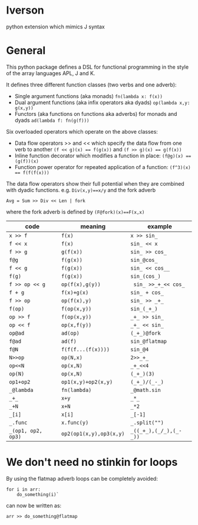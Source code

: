 # Iverson
python extension which mimics J syntax

# General
This python package defines a DSL for functional programming in the style of the array languages APL, J and K. 

It defines three different function classes (two verbs and one adverb):
 - Single argument functions (aka monads) `fn(lambda x: f(x))`
 - Dual argument functions (aka infix operators aka dyads) `op(lambda x,y: g(x,y))`
 - Functors (aka functions on functions aka adverbs) for monads and dyads `ad(lambda f: fn(g(f)))`


Six overloaded operators which operate on the above classes:
 -  Data flow operators >> and << which specify the data flow from one verb to another `(f << g)(x) == f(g(x))` and `(f >> g)(x) == g(f(x))`
 - Inline function decorator which modifies a function in place: `(f@g)(x) == (g(f))(x)` 
 - Function power operator for repeated application of a function: `(f^3)(x) == f(f(f(x)))`


The data flow operators show their full potential when they are combined with dyadic functions. e.g. `Div(x,y)==x/y` and the fork adverb

`Avg = Sum >> Div << Len | fork`

where the fork adverb is defined by `(F@fork)(x)==F(x,x)`

|code|meaning|example|
|--|--|--|
|`x >> f`|`f(x)`|`x >> sin_`|
|`f << x`|`f(x)`|`sin_ << x`|
|`f >> g`|`g(f(x))`|`sin_ >> cos_`|
|`f@g`|`f(g(x))`|`sin_@cos_`|
|`f << g`|`f(g(x))`|`sin_ << cos__`|
|`f(g)`|`f(g(x))`|`sin_(cos_)`|
|`f >> op << g`|`op(f(x),g(y))`|` sin_ >>_+_<< cos_`|
|`f + g`|`f(x)+g(x)`|`sin_ + cos_`|
|`f >> op`|`op(f(x),y)`|`sin_ >> _+_`|
|`f(op)`|`f(op(x,y))`|`sin_(_+_)`|
|`op >> f`|`f(op(x,y))`|`_+_ >> sin_`|
|`op << f`|`op(x,f(y))`|`_+_ << sin_`|
|`op@ad`|`ad(op)`|`(_+_)@fork`|
|`f@ad`|`ad(f)`|`sin_@flatmap`|
|`f@N`|`f(f(f...(f(x))))`|`sin_@4`|
|`N>>op`|`op(N,x)`|`2>>_+_`|
|`op<<N`|`op(x,N)`|`_+_<<4`|
|`op(N)`|`op(x,N)`|`(_+_)(3)`|
|`op1+op2`|`op1(x,y)+op2(x,y)`|`(_+_)/(_-_)`|
|`_@lambda`|`fn(lambda)`|`_@math.sin`|
|`_+_`|`x+y`|`_*_`|
|`_+N`|`x+N`|`_*2`|
|`_[i]`|`x[i]`|`_[-1]`|
|`_.func`|`x.func(y)`|`_.split("")`|
|`_(op1, op2, op3)`|`op2(op1(x,y),op3(x,y)`|`_((_+_),(_/_),(_-_))`|

# We don't need no stinkin for loops

By using the flatmap adverb loops can be completely avoided:

    for i in arr:
        do_something(i)`
    
can now be written as:

`arr >> do_something@flatmap`



